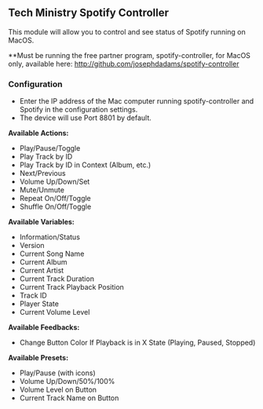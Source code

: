 ## Tech Ministry Spotify Controller

This module will allow you to control and see status of Spotify running on MacOS.

**Must be running the free partner program, spotify-controller, for MacOS only, available here: http://github.com/josephdadams/spotify-controller

### Configuration
* Enter the IP address of the Mac computer running spotify-controller and Spotify in the configuration settings.
* The device will use Port 8801 by default.

**Available Actions:**
* Play/Pause/Toggle
* Play Track by ID
* Play Track by ID in Context (Album, etc.)
* Next/Previous
* Volume Up/Down/Set
* Mute/Unmute
* Repeat On/Off/Toggle
* Shuffle On/Off/Toggle

**Available Variables:**
* Information/Status
* Version
* Current Song Name
* Current Album
* Current Artist
* Current Track Duration
* Current Track Playback Position
* Track ID
* Player State
* Current Volume Level

**Available Feedbacks:**
* Change Button Color If Playback is in X State (Playing, Paused, Stopped)

**Available Presets:**
* Play/Pause (with icons)
* Volume Up/Down/50%/100%
* Volume Level on Button
* Current Track Name on Button